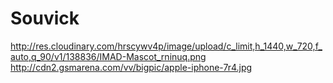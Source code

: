 # Souvick
http://res.cloudinary.com/hrscywv4p/image/upload/c_limit,h_1440,w_720,f_auto,q_90/v1/138836/IMAD-Mascot_rninuq.png
http://cdn2.gsmarena.com/vv/bigpic/apple-iphone-7r4.jpg
